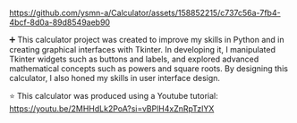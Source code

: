 https://github.com/ysmn-a/Calculator/assets/158852215/c737c56a-7fb4-4bcf-8d0a-89d8549aeb90

➕ This calculator project was created to improve my skills in Python and in creating graphical interfaces with Tkinter. In developing it, I manipulated Tkinter widgets such as buttons and labels, and explored advanced mathematical concepts such as powers and square roots. By designing this calculator, I also honed my skills in user interface design. 

⭐️ This calculator was produced using a Youtube tutorial: 
https://youtu.be/2MHHdLk2PoA?si=vBPlH4xZnRpTzlYX



